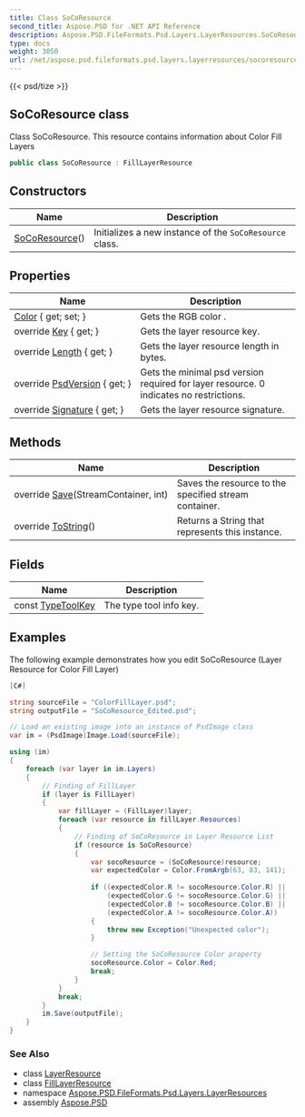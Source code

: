 ```yaml
---
title: Class SoCoResource
second_title: Aspose.PSD for .NET API Reference
description: Aspose.PSD.FileFormats.Psd.Layers.LayerResources.SoCoResource class. Class SoCoResource. This resource contains information about Color Fill Layers
type: docs
weight: 3050
url: /net/aspose.psd.fileformats.psd.layers.layerresources/socoresource/
---
```

{{< psd/tize >}}
## SoCoResource class

Class SoCoResource. This resource contains information about Color Fill Layers

```csharp
public class SoCoResource : FillLayerResource
```

## Constructors

| Name | Description |
| --- | --- |
| [SoCoResource](socoresource/)() | Initializes a new instance of the `SoCoResource` class. |

## Properties

| Name | Description |
| --- | --- |
| [Color](../../aspose.psd.fileformats.psd.layers.layerresources/socoresource/color/) { get; set; } | Gets the RGB color . |
| override [Key](../../aspose.psd.fileformats.psd.layers.layerresources/socoresource/key/) { get; } | Gets the layer resource key. |
| override [Length](../../aspose.psd.fileformats.psd.layers.layerresources/socoresource/length/) { get; } | Gets the layer resource length in bytes. |
| override [PsdVersion](../../aspose.psd.fileformats.psd.layers.layerresources/socoresource/psdversion/) { get; } | Gets the minimal psd version required for layer resource. 0 indicates no restrictions. |
| override [Signature](../../aspose.psd.fileformats.psd.layers.layerresources/socoresource/signature/) { get; } | Gets the layer resource signature. |

## Methods

| Name | Description |
| --- | --- |
| override [Save](../../aspose.psd.fileformats.psd.layers.layerresources/socoresource/save/)(StreamContainer, int) | Saves the resource to the specified stream container. |
| override [ToString](../../aspose.psd.fileformats.psd.layers/layerresource/tostring/)() | Returns a String that represents this instance. |

## Fields

| Name | Description |
| --- | --- |
| const [TypeToolKey](../../aspose.psd.fileformats.psd.layers.layerresources/socoresource/typetoolkey/) | The type tool info key. |

## Examples

The following example demonstrates how you edit SoCoResource (Layer Resource for Color Fill Layer)

```csharp
[C#]

string sourceFile = "ColorFillLayer.psd";
string outputFile = "SoCoResource_Edited.psd";

// Load an existing image into an instance of PsdImage class
var im = (PsdImage)Image.Load(sourceFile);

using (im)
{
    foreach (var layer in im.Layers)
    {
        // Finding of FillLayer
        if (layer is FillLayer)
        {
            var fillLayer = (FillLayer)layer;
            foreach (var resource in fillLayer.Resources)
            {
                // Finding of SoCoResource in Layer Resource List
                if (resource is SoCoResource)
                {
                    var socoResource = (SoCoResource)resource;
                    var expectedColor = Color.FromArgb(63, 83, 141);
                    
                    if ((expectedColor.R != socoResource.Color.R) ||
                        (expectedColor.G != socoResource.Color.G) ||
                        (expectedColor.B != socoResource.Color.B) ||
                        (expectedColor.A != socoResource.Color.A))
                    {
                        throw new Exception("Unexpected color");
                    }

                    // Setting the SoCoResource Color property
                    socoResource.Color = Color.Red;
                    break;
                }
            }
            break;
        }
        im.Save(outputFile);
    }
}
```

### See Also

* class [LayerResource](../../aspose.psd.fileformats.psd.layers/layerresource/)
* class [FillLayerResource](../filllayerresource/)
* namespace [Aspose.PSD.FileFormats.Psd.Layers.LayerResources](../../aspose.psd.fileformats.psd.layers.layerresources/)
* assembly [Aspose.PSD](../../)


